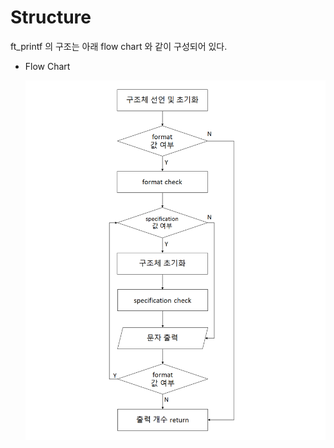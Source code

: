 # Structure

ft_printf 의 구조는 아래 flow chart 와 같이 구성되어 있다.

- Flow Chart

  ![flow chart](https://github.com/HyeonsikBae/42Seoul/blob/master/ft_printf/flow%20chart.png)